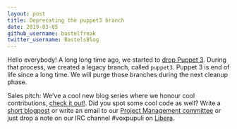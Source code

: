 ```yaml
---
layout: post
title: Deprecating the puppet3 branch
date: 2019-03-05
github_username: bastelfreak
twitter_username: BastelsBlog
---
```


Hello everybody!
A long long time ago, we started to
[drop Puppet 3](https://voxpupuli.org/blog/2016/12/22/putting-down-puppet-3/).
During that process, we created a legacy branch, called `puppet3`. Puppet 3 is
end of life since a long time. We will purge those branches during the next
cleanup phase.

Sales pitch: We've a cool new blog series where we honour cool contributions,
[check it out!](https://voxpupuli.org/blog/2019/01/14/code-of-the-week/). Did
you spot some cool code as well? Write a
[short blogpost](https://github.com/voxpupuli/voxpupuli.github.io/tree/master/_posts)
or write an email to our
[Project Management committee](mailto:pmc@voxpupuli.org) or just drop a note on
our IRC channel #voxpupuli on [Libera](https://web.libera.chat/?#voxpupuli).
